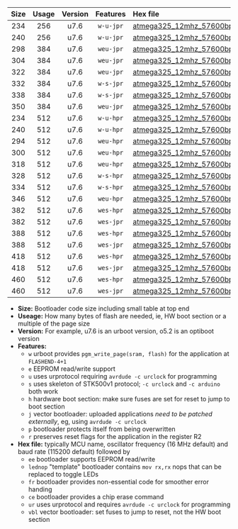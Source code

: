 |Size|Usage|Version|Features|Hex file|
|:-:|:-:|:-:|:-:|:--|
|234|256|u7.6|`w-u-jpr`|[atmega325_12mhz_57600bps_ur_vbl.hex](https://raw.githubusercontent.com/stefanrueger/urboot/main/bootloaders/atmega325/fcpu_12mhz/57600_bps/atmega325_12mhz_57600bps_ur_vbl.hex)|
|240|256|u7.6|`w-u-jpr`|[atmega325_12mhz_57600bps_lednop_ur_vbl.hex](https://raw.githubusercontent.com/stefanrueger/urboot/main/bootloaders/atmega325/fcpu_12mhz/57600_bps/atmega325_12mhz_57600bps_lednop_ur_vbl.hex)|
|298|384|u7.6|`weu-jpr`|[atmega325_12mhz_57600bps_ee_ur_vbl.hex](https://raw.githubusercontent.com/stefanrueger/urboot/main/bootloaders/atmega325/fcpu_12mhz/57600_bps/atmega325_12mhz_57600bps_ee_ur_vbl.hex)|
|304|384|u7.6|`weu-jpr`|[atmega325_12mhz_57600bps_ee_lednop_ur_vbl.hex](https://raw.githubusercontent.com/stefanrueger/urboot/main/bootloaders/atmega325/fcpu_12mhz/57600_bps/atmega325_12mhz_57600bps_ee_lednop_ur_vbl.hex)|
|322|384|u7.6|`weu-jpr`|[atmega325_12mhz_57600bps_ee_lednop_fr_ur_vbl.hex](https://raw.githubusercontent.com/stefanrueger/urboot/main/bootloaders/atmega325/fcpu_12mhz/57600_bps/atmega325_12mhz_57600bps_ee_lednop_fr_ur_vbl.hex)|
|332|384|u7.6|`w-s-jpr`|[atmega325_12mhz_57600bps_vbl.hex](https://raw.githubusercontent.com/stefanrueger/urboot/main/bootloaders/atmega325/fcpu_12mhz/57600_bps/atmega325_12mhz_57600bps_vbl.hex)|
|338|384|u7.6|`w-s-jpr`|[atmega325_12mhz_57600bps_lednop_vbl.hex](https://raw.githubusercontent.com/stefanrueger/urboot/main/bootloaders/atmega325/fcpu_12mhz/57600_bps/atmega325_12mhz_57600bps_lednop_vbl.hex)|
|350|384|u7.6|`weu-jpr`|[atmega325_12mhz_57600bps_ee_lednop_fr_ce_ur_vbl.hex](https://raw.githubusercontent.com/stefanrueger/urboot/main/bootloaders/atmega325/fcpu_12mhz/57600_bps/atmega325_12mhz_57600bps_ee_lednop_fr_ce_ur_vbl.hex)|
|234|512|u7.6|`w-u-hpr`|[atmega325_12mhz_57600bps_ur.hex](https://raw.githubusercontent.com/stefanrueger/urboot/main/bootloaders/atmega325/fcpu_12mhz/57600_bps/atmega325_12mhz_57600bps_ur.hex)|
|240|512|u7.6|`w-u-hpr`|[atmega325_12mhz_57600bps_lednop_ur.hex](https://raw.githubusercontent.com/stefanrueger/urboot/main/bootloaders/atmega325/fcpu_12mhz/57600_bps/atmega325_12mhz_57600bps_lednop_ur.hex)|
|294|512|u7.6|`weu-hpr`|[atmega325_12mhz_57600bps_ee_ur.hex](https://raw.githubusercontent.com/stefanrueger/urboot/main/bootloaders/atmega325/fcpu_12mhz/57600_bps/atmega325_12mhz_57600bps_ee_ur.hex)|
|300|512|u7.6|`weu-hpr`|[atmega325_12mhz_57600bps_ee_lednop_ur.hex](https://raw.githubusercontent.com/stefanrueger/urboot/main/bootloaders/atmega325/fcpu_12mhz/57600_bps/atmega325_12mhz_57600bps_ee_lednop_ur.hex)|
|318|512|u7.6|`weu-hpr`|[atmega325_12mhz_57600bps_ee_lednop_fr_ur.hex](https://raw.githubusercontent.com/stefanrueger/urboot/main/bootloaders/atmega325/fcpu_12mhz/57600_bps/atmega325_12mhz_57600bps_ee_lednop_fr_ur.hex)|
|328|512|u7.6|`w-s-hpr`|[atmega325_12mhz_57600bps.hex](https://raw.githubusercontent.com/stefanrueger/urboot/main/bootloaders/atmega325/fcpu_12mhz/57600_bps/atmega325_12mhz_57600bps.hex)|
|334|512|u7.6|`w-s-hpr`|[atmega325_12mhz_57600bps_lednop.hex](https://raw.githubusercontent.com/stefanrueger/urboot/main/bootloaders/atmega325/fcpu_12mhz/57600_bps/atmega325_12mhz_57600bps_lednop.hex)|
|346|512|u7.6|`weu-hpr`|[atmega325_12mhz_57600bps_ee_lednop_fr_ce_ur.hex](https://raw.githubusercontent.com/stefanrueger/urboot/main/bootloaders/atmega325/fcpu_12mhz/57600_bps/atmega325_12mhz_57600bps_ee_lednop_fr_ce_ur.hex)|
|382|512|u7.6|`wes-hpr`|[atmega325_12mhz_57600bps_ee.hex](https://raw.githubusercontent.com/stefanrueger/urboot/main/bootloaders/atmega325/fcpu_12mhz/57600_bps/atmega325_12mhz_57600bps_ee.hex)|
|382|512|u7.6|`wes-jpr`|[atmega325_12mhz_57600bps_ee_vbl.hex](https://raw.githubusercontent.com/stefanrueger/urboot/main/bootloaders/atmega325/fcpu_12mhz/57600_bps/atmega325_12mhz_57600bps_ee_vbl.hex)|
|388|512|u7.6|`wes-hpr`|[atmega325_12mhz_57600bps_ee_lednop.hex](https://raw.githubusercontent.com/stefanrueger/urboot/main/bootloaders/atmega325/fcpu_12mhz/57600_bps/atmega325_12mhz_57600bps_ee_lednop.hex)|
|388|512|u7.6|`wes-jpr`|[atmega325_12mhz_57600bps_ee_lednop_vbl.hex](https://raw.githubusercontent.com/stefanrueger/urboot/main/bootloaders/atmega325/fcpu_12mhz/57600_bps/atmega325_12mhz_57600bps_ee_lednop_vbl.hex)|
|418|512|u7.6|`wes-hpr`|[atmega325_12mhz_57600bps_ee_lednop_fr.hex](https://raw.githubusercontent.com/stefanrueger/urboot/main/bootloaders/atmega325/fcpu_12mhz/57600_bps/atmega325_12mhz_57600bps_ee_lednop_fr.hex)|
|418|512|u7.6|`wes-jpr`|[atmega325_12mhz_57600bps_ee_lednop_fr_vbl.hex](https://raw.githubusercontent.com/stefanrueger/urboot/main/bootloaders/atmega325/fcpu_12mhz/57600_bps/atmega325_12mhz_57600bps_ee_lednop_fr_vbl.hex)|
|460|512|u7.6|`wes-hpr`|[atmega325_12mhz_57600bps_ee_lednop_fr_ce.hex](https://raw.githubusercontent.com/stefanrueger/urboot/main/bootloaders/atmega325/fcpu_12mhz/57600_bps/atmega325_12mhz_57600bps_ee_lednop_fr_ce.hex)|
|460|512|u7.6|`wes-jpr`|[atmega325_12mhz_57600bps_ee_lednop_fr_ce_vbl.hex](https://raw.githubusercontent.com/stefanrueger/urboot/main/bootloaders/atmega325/fcpu_12mhz/57600_bps/atmega325_12mhz_57600bps_ee_lednop_fr_ce_vbl.hex)|

- **Size:** Bootloader code size including small table at top end
- **Useage:** How many bytes of flash are needed, ie, HW boot section or a multiple of the page size
- **Version:** For example, u7.6 is an urboot version, o5.2 is an optiboot version
- **Features:**
  + `w` urboot provides `pgm_write_page(sram, flash)` for the application at `FLASHEND-4+1`
  + `e` EEPROM read/write support
  + `u` uses urprotocol requiring `avrdude -c urclock` for programming
  + `s` uses skeleton of STK500v1 protocol; `-c urclock` and `-c arduino` both work
  + `h` hardware boot section: make sure fuses are set for reset to jump to boot section
  + `j` vector bootloader: uploaded applications *need to be patched externally*, eg, using `avrdude -c urclock`
  + `p` bootloader protects itself from being overwritten
  + `r` preserves reset flags for the application in the register R2
- **Hex file:** typically MCU name, oscillator frequency (16 MHz default) and baud rate (115200 default) followed by
  + `ee` bootloader supports EEPROM read/write
  + `lednop` "template" bootloader contains `mov rx,rx` nops that can be replaced to toggle LEDs
  + `fr` bootloader provides non-essential code for smoother error handing
  + `ce` bootloader provides a chip erase command
  + `ur` uses urprotocol and requires `avrdude -c urclock` for programming
  + `vbl` vector bootloader: set fuses to jump to reset, not the HW boot section
